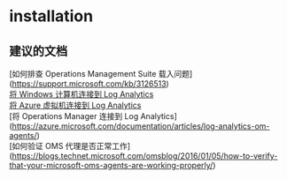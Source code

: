 
<properties
    pageTitle="installation"
    description="与安装相关的问题"
    service="microsoft.operationalinsights"
    resource="operationalinsightsaccounts"
    authors="adoylemsft"
    displayorder=""
    selfHelpType="generic"
    supportTopicIds="32536491"
    resourceTags=""
    productPesIds="15725"
    cloudEnvironments="public, Blackforest, Fairfax"
/>


# <a name="installation"></a>installation


## <a name="recommended-documents"></a>**建议的文档**
[如何排查 Operations Management Suite 载入问题] (https://support.microsoft.com/kb/3126513) <br>
[将 Windows 计算机连接到 Log Analytics](https://azure.microsoft.com/documentation/articles/log-analytics-windows-agents/) <br>
[将 Azure 虚拟机连接到 Log Analytics](https://azure.microsoft.com/documentation/articles/log-analytics-azure-vm-extension/) <br>
[将 Operations Manager 连接到 Log Analytics] (https://azure.microsoft.com/documentation/articles/log-analytics-om-agents/) <br>
[如何验证 OMS 代理是否正常工作] (https://blogs.technet.microsoft.com/omsblog/2016/01/05/how-to-verify-that-your-microsoft-oms-agents-are-working-properly/)


<!--HONumber=Nov16_HO2-->


